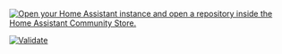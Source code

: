 [![Open your Home Assistant instance and open a repository inside the Home Assistant Community Store.](https://my.home-assistant.io/badges/hacs_repository.svg)](https://my.home-assistant.io/redirect/hacs_repository/?owner=fwartner&category=integration&repository=ha-openwakeword-installer)

[![Validate](https://github.com/fwartner/ha-openwakeword-installer/actions/workflows/validate.yml/badge.svg)](https://github.com/fwartner/ha-openwakeword-installer/actions/workflows/validate.yml)
